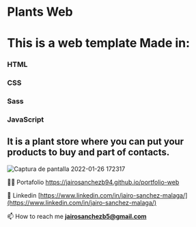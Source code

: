 # Plants Web

<h1 align="left">This is a web template Made in:</h1>
<p align="left">
<h3>HTML</h3>
<h3>CSS</h3>
<h3>Sass</h3>
<h3>JavaScript</h3>
<h2>It is a plant store where you can put your products to buy and part of contacts.</h2>
</p>

![Captura de pantalla 2022-01-26 172317](https://user-images.githubusercontent.com/32551746/151203434-9e950a9a-f41b-496b-8651-ed54517b60eb.png)

👨‍💻 Portafolio https://jairosanchezb94.github.io/portfolio-web

📝 Linkedin [https://www.linkedin.com/in/jairo-sanchez-malaga/](https://www.linkedin.com/in/jairo-sanchez-malaga/)

📫 How to reach me **jairosanchezb5@gmail.com**
